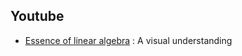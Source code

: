 ## Youtube

- [Essence of linear algebra](https://www.youtube.com/playlist?list=PLZHQObOWTQDPD3MizzM2xVFitgF8hE_ab) : A visual understanding
